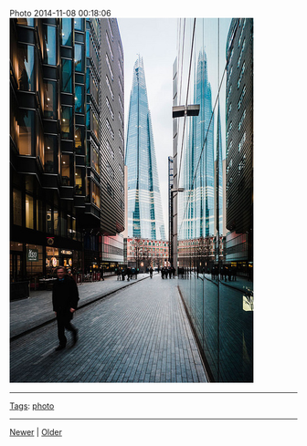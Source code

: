 <!--
title: Photo 2014-11-08 00
date: 2020-06-28T14:49:39.828Z
tags: photo
-->




Photo 2014-11-08 00:18:06
![](102048321262-0.jpg)

<!--BOTTOM-POST-NAVIGATION-->
---

[Tags](tags.md): [photo](tag-photo.md)

---

[Newer](101954055367.md) | [Older](102180499932.md)